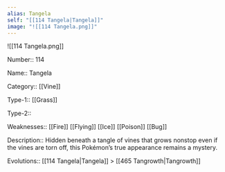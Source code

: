 ```yaml
---
alias: Tangela
self: "[[114 Tangela|Tangela]]"
image: "![[114 Tangela.png]]"
---
```


![[114 Tangela.png]]


Number:: 114

Name:: Tangela

Category:: [[Vine]]

Type-1:: [[Grass]]

Type-2:: 

Weaknesses:: [[Fire]] [[Flying]] [[Ice]] [[Poison]] [[Bug]]

Description:: Hidden beneath a tangle of vines that grows nonstop even if the vines are torn off, this Pokémon’s true appearance remains a mystery.

Evolutions:: [[114 Tangela|Tangela]] > [[465 Tangrowth|Tangrowth]]
